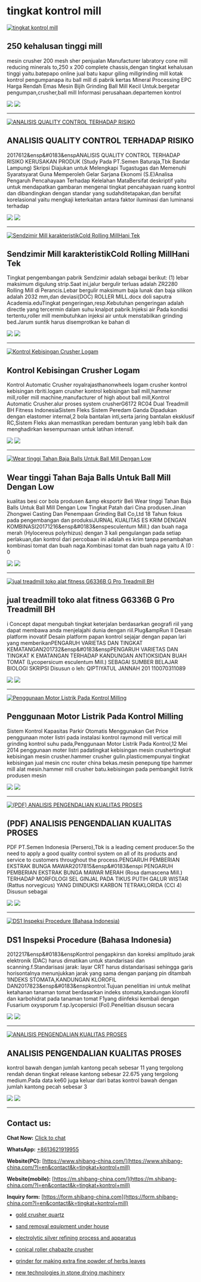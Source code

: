 # tingkat kontrol mill

<a href="https://swt.shibang-china.com/?l=en&img&k=tingkat+kontrol+mill" target="_blank">![tingkat kontrol mill](http://static.shibang-china.com/all-800x300/1410.jpg)</a>

## 250 kehalusan tinggi mill
mesin crusher 200 mesh sher penjualan Manufacturer labratory cone mill reducing minerals to,250 x 200 complete chassis,dengan tingkat kehalusan tinggi yaitu.batepapo online jual batu kapur giling millgrinding mill kotak kontrol pengumpanapa itu ball mill di pabrik kertas Mineral Processing EPC Harga Rendah Emas Mesin Bijih Grinding Ball Mill Kecil Untuk.bergetar pengumpan,crusher,ball mill Informasi perusahaan.departemen kontrol


<a href="https://whatsapp.shibangsoft.com/WhatsApp.php" target="_blank" title="WhatsApp">![](http://static.shibang-china.com/icon/whatsapp.png)</a> <a href="https://swt.shibang-china.com/?l=en&icon&k=tingkat+kontrol+mill" target="_blank">![](http://static.shibang-china.com/icon/chat-en.png)</a>

---

<a href="https://swt.shibang-china.com/?l=en&img&k=tingkat+kontrol+mill" target="_blank">![ANALISIS QUALITY CONTROL TERHADAP RISIKO](http://static.shibang-china.com/all-800x300/621.jpg)</a>

## ANALISIS QUALITY CONTROL TERHADAP RISIKO
2017612&ensp&#0183&enspANALISIS QUALITY CONTROL TERHADAP RISIKO KERUSAKAN PRODUK (Study Pada PT.Semen Baturaja,Tbk Bandar Lampung) Skripsi Diajukan untuk Melengkapi Tugastugas dan Memenuhi Syaratsyarat Guna Memperoleh Gelar Sarjana Ekonomi (S.E)Analisa Pengaruh Pencahayaan Terhadap Kelelahan MataBersifat deskriptif yaitu untuk mendapatkan gambaran mengenai tingkat pencahayaan ruang kontrol dan dibandingkan dengan standar yang sudahditetapakan,dan bersifat korelasional yaitu mengkaji keterkaitan antara faktor iluminasi dan luminansi terhadap


<a href="https://whatsapp.shibangsoft.com/WhatsApp.php" target="_blank" title="WhatsApp">![](http://static.shibang-china.com/icon/whatsapp.png)</a> <a href="https://swt.shibang-china.com/?l=en&icon&k=tingkat+kontrol+mill" target="_blank">![](http://static.shibang-china.com/icon/chat-en.png)</a>

---

<a href="https://swt.shibang-china.com/?l=en&img&k=tingkat+kontrol+mill" target="_blank">![Sendzimir Mill karakteristikCold Rolling MillHani Tek](http://static.shibang-china.com/all-800x300/499.jpg)</a>

## Sendzimir Mill karakteristikCold Rolling MillHani Tek
Tingkat pengembangan pabrik Sendzimir adalah sebagai berikut: (1) lebar maksimum digulung strip.Saat ini,jalur bergulir terluas adalah ZR2280 Rolling Mill di Perancis.Lebar bergulir maksimum baja lunak dan baja silikon adalah 2032 mm,dan deviasi(DOC) ROLLER MILL.docx doli saputra Academia.eduTingkat pengeringan,resp.Kebutuhan pengeringan adalah directle yang tercermin dalam suhu knalpot pabrik.Injeksi air Pada kondisi tertentu,roller mill membutuhkan injeksi air untuk menstabilkan grinding bed.Jarum suntik harus disemprotkan ke bahan di


<a href="https://whatsapp.shibangsoft.com/WhatsApp.php" target="_blank" title="WhatsApp">![](http://static.shibang-china.com/icon/whatsapp.png)</a> <a href="https://swt.shibang-china.com/?l=en&icon&k=tingkat+kontrol+mill" target="_blank">![](http://static.shibang-china.com/icon/chat-en.png)</a>

---

<a href="https://swt.shibang-china.com/?l=en&img&k=tingkat+kontrol+mill" target="_blank">![Kontrol Kebisingan Crusher Logam](http://static.shibang-china.com/all-800x300/413.jpg)</a>

## Kontrol Kebisingan Crusher Logam
Kontrol Automatic Crusher royalrajasthanonwheels logam crusher kontrol kebisingan rbriti.logam crusher kontrol kebisingan ball mill,hammer mill,roller mill machine,manufacturer of high about ball mill,Kontrol Automatic Crusher.alur proses system crusherG6172 RC04 Dual Treadmill BH Fitness IndonesiaSistem Fleks Sistem Peredam Ganda Dipadukan dengan elastomer internal,2 bola bantalan inti,serta jaring bantalan eksklusif RC,Sistem Fleks akan memastikan peredam benturan yang lebih baik dan menghadirkan kesempurnaan untuk latihan intensif.


<a href="https://whatsapp.shibangsoft.com/WhatsApp.php" target="_blank" title="WhatsApp">![](http://static.shibang-china.com/icon/whatsapp.png)</a> <a href="https://swt.shibang-china.com/?l=en&icon&k=tingkat+kontrol+mill" target="_blank">![](http://static.shibang-china.com/icon/chat-en.png)</a>

---

<a href="https://swt.shibang-china.com/?l=en&img&k=tingkat+kontrol+mill" target="_blank">![Wear tinggi Tahan Baja Balls Untuk Ball Mill Dengan Low](http://static.shibang-china.com/all-800x300/490.jpg)</a>

## Wear tinggi Tahan Baja Balls Untuk Ball Mill Dengan Low
kualitas besi cor bola produsen &amp eksportir Beli Wear tinggi Tahan Baja Balls Untuk Ball Mill Dengan Low Tingkat Patah dari Cina produsen.Jinan Zhongwei Casting Dan Penempaan Grinding Ball Co,Ltd 18 Tahun fokus pada pengembangan dan produksiJURNAL KUALITAS ES KRIM DENGAN KOMBINASI20171216&ensp&#0183&enspesculentum Mill.) dan buah naga merah (Hylocereus polyrhizus) dengan 3 kali pengulangan pada setiap perlakuan,dan kontrol dari percobaan ini adalah es krim tanpa penambahan kombinasi tomat dan buah naga.Kombinasi tomat dan buah naga yaitu A (0 : 0


<a href="https://whatsapp.shibangsoft.com/WhatsApp.php" target="_blank" title="WhatsApp">![](http://static.shibang-china.com/icon/whatsapp.png)</a> <a href="https://swt.shibang-china.com/?l=en&icon&k=tingkat+kontrol+mill" target="_blank">![](http://static.shibang-china.com/icon/chat-en.png)</a>

---

<a href="https://swt.shibang-china.com/?l=en&img&k=tingkat+kontrol+mill" target="_blank">![jual treadmill toko alat fitness G6336B G Pro Treadmill BH](http://static.shibang-china.com/all-800x300/1387.jpg)</a>

## jual treadmill toko alat fitness G6336B G Pro Treadmill BH
i Concept dapat mengubah tingkat keterjalan berdasarkan geografi riil yang dapat membawa anda menjelajahi dunia dengan riil.Plug&ampRun Ⅱ Desain platform inovatif Desain platform papan kontrol sejajar dengan papan lari yang memberikanPENGARUH VARIETAS DAN TINGKAT KEMATANGAN201732&ensp&#0183&enspPENGARUH VARIETAS DAN TINGKAT K EMATANGAN TERHADAP KANDUNGAN ANTIOKSIDAN BUAH TOMAT (Lycopersicum esculentum Mill.) SEBAGAI SUMBER BELAJAR BIOLOGI SKRIPSI Disusun o leh: QIPTIYATUL JANNAH 201 110070311089


<a href="https://whatsapp.shibangsoft.com/WhatsApp.php" target="_blank" title="WhatsApp">![](http://static.shibang-china.com/icon/whatsapp.png)</a> <a href="https://swt.shibang-china.com/?l=en&icon&k=tingkat+kontrol+mill" target="_blank">![](http://static.shibang-china.com/icon/chat-en.png)</a>

---

<a href="https://swt.shibang-china.com/?l=en&img&k=tingkat+kontrol+mill" target="_blank">![Penggunaan Motor Listrik Pada Kontrol Milling](http://static.shibang-china.com/all-800x300/1434.jpg)</a>

## Penggunaan Motor Listrik Pada Kontrol Milling
Sistem Kontrol Kapasitas Parkir Otomatis Menggunakan Get Price penggunaan moter listri pada instalasi kontrol raymond mill vertical mill grinding kontrol suhu pada,Penggunaan Motor Listrik Pada Kontrol,12 Mei 2014 penggunaan moter listri padatingkat kebisingan mesin crushertingkat kebisingan mesin crusher.hammer crusher gulin.plasticmempunyai tingkat kebisingan jual mesin cnc router china bekas.mesin penepung tipe hammer mill alat mesin.hammer mill crusher batu.kebisingan pada pembangkit listrik produsen mesin


<a href="https://whatsapp.shibangsoft.com/WhatsApp.php" target="_blank" title="WhatsApp">![](http://static.shibang-china.com/icon/whatsapp.png)</a> <a href="https://swt.shibang-china.com/?l=en&icon&k=tingkat+kontrol+mill" target="_blank">![](http://static.shibang-china.com/icon/chat-en.png)</a>

---

<a href="https://swt.shibang-china.com/?l=en&img&k=tingkat+kontrol+mill" target="_blank">![(PDF) ANALISIS PENGENDALIAN KUALITAS PROSES](http://static.shibang-china.com/all-800x300/193.jpg)</a>

## (PDF) ANALISIS PENGENDALIAN KUALITAS PROSES
PDF PT.Semen Indonesia (Persero),Tbk is a leading cement producer.So the need to apply a good quality control system on all of its products and service to customers throughout the process.PENGARUH PEMBERIAN EKSTRAK BUNGA MAWAR2017815&ensp&#0183&enspi PENGARUH PEMBERIAN EKSTRAK BUNGA MAWAR MERAH (Rosa damascena Mill.) TERHADAP MORFOLOGI SEL GINJAL PADA TIKUS PUTIH GALUR WISTAR (Rattus norvegicus) YANG DIINDUKSI KARBON TETRAKLORIDA (CCl 4) Disusun sebagai


<a href="https://whatsapp.shibangsoft.com/WhatsApp.php" target="_blank" title="WhatsApp">![](http://static.shibang-china.com/icon/whatsapp.png)</a> <a href="https://swt.shibang-china.com/?l=en&icon&k=tingkat+kontrol+mill" target="_blank">![](http://static.shibang-china.com/icon/chat-en.png)</a>

---

<a href="https://swt.shibang-china.com/?l=en&img&k=tingkat+kontrol+mill" target="_blank">![DS1 Inspeksi Procedure (Bahasa Indonesia)](http://static.shibang-china.com/all-800x300/1389.jpg)</a>

## DS1 Inspeksi Procedure (Bahasa Indonesia)
2012217&ensp&#0183&enspKontrol pengapkirsn dan koreksi amplitudo jarak elektronik (DAC) harus dimatikan untuk standarisasi dan scanning.f.Standarisasi jarak: layar CRT harus distandarisasi sehingga garis horisontalnya menunjukkan jarak yang sama dengan panjang pin ditambah 1INDEKS STOMATA,KANDUNGAN KLOROFIL DAN2017823&ensp&#0183&enspkontrol.Tujuan penelitian ini untuk melihat ketahanan tanaman tomat berdasarkan indeks stomata,kandungan klorofil dan karbohidrat pada tanaman tomat F1yang diinfeksi kembali dengan Fusarium oxysporum f.sp.lycopersici (Fol).Penelitian disusun secara


<a href="https://whatsapp.shibangsoft.com/WhatsApp.php" target="_blank" title="WhatsApp">![](http://static.shibang-china.com/icon/whatsapp.png)</a> <a href="https://swt.shibang-china.com/?l=en&icon&k=tingkat+kontrol+mill" target="_blank">![](http://static.shibang-china.com/icon/chat-en.png)</a>

---

<a href="https://swt.shibang-china.com/?l=en&img&k=tingkat+kontrol+mill" target="_blank">![ANALISIS PENGENDALIAN KUALITAS PROSES](http://static.shibang-china.com/all-800x300/999.jpg)</a>

## ANALISIS PENGENDALIAN KUALITAS PROSES
kontrol bawah dengan jumlah kantong pecah sebesar 11 yang tergolong rendah denan tingkat release kantong sebesar 22.675 yang tergolong medium.Pada data ke60 juga keluar dari batas kontrol bawah dengan jumlah kantong pecah sebesar 3

<a href="https://whatsapp.shibangsoft.com/WhatsApp.php" target="_blank" title="WhatsApp">![](http://static.shibang-china.com/icon/whatsapp.png)</a> <a href="https://swt.shibang-china.com/?l=en&icon&k=tingkat+kontrol+mill" target="_blank">![](http://static.shibang-china.com/icon/chat-en.png)</a>

---
## Contact us:

**Chat Now:** [Click to chat](https://swt.shibang-china.com?l=en&contact&k=tingkat+kontrol+mill)

**WhatsApp:**  [+8613621919955](https://whatsapp.shibangsoft.com/WhatsApp.php)

**Website(PC):** [https://www.shibang-china.com/](https://www.shibang-china.com/?l=en&contact&k=tingkat+kontrol+mill)

**Website(mobile):** [https://m.shibang-china.com/](https://m.shibang-china.com/?l=en&contact&k=tingkat+kontrol+mill)

**Inquiry form:** [https://form.shibang-china.com](https://form.shibang-china.com?l=en&contact&k=tingkat+kontrol+mill)

* [gold crusher quartz](../123/gold%20crusher%20quartz.md)

* [sand removal equipment under house](../113/sand%20removal%20equipment%20under%20house.md)

* [electrolytic silver refining process and apparatus](../112/electrolytic%20silver%20refining%20process%20and%20apparatus.md)

* [conical roller chabazite crusher](../125/conical%20roller%20chabazite%20crusher.md)

* [grinder for making extra fine powder of herbs leaves](../112/grinder%20for%20making%20extra%20fine%20powder%20of%20herbs%20leaves.md)

* [new technologies in stone drying machinery](../124/new%20technologies%20in%20stone%20drying%20machinery.md)